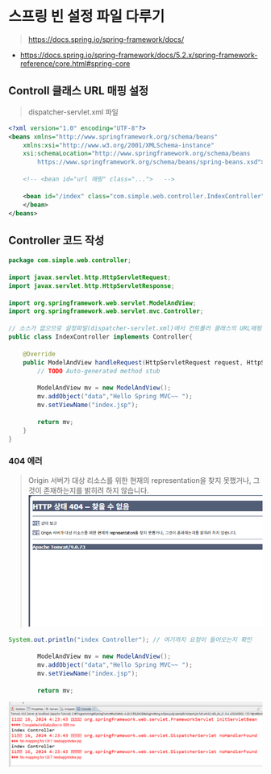 
# 스프링 빈 설정 파일 다루기

> https://docs.spring.io/spring-framework/docs/
- https://docs.spring.io/spring-framework/docs/5.2.x/spring-framework-reference/core.html#spring-core
## Controll 클래스 URL 매핑 설정
> dispatcher-servlet.xml 파일
```xml
<?xml version="1.0" encoding="UTF-8"?>
<beans xmlns="http://www.springframework.org/schema/beans"
    xmlns:xsi="http://www.w3.org/2001/XMLSchema-instance"
    xsi:schemaLocation="http://www.springframework.org/schema/beans
        https://www.springframework.org/schema/beans/spring-beans.xsd">

	<!-- <bean id="url 매핑" class="...">   -->
    
    <bean id="/index" class="com.simple.web.controller.IndexController">  
    </bean>
</beans>
```

## Controller 코드 작성
```java
package com.simple.web.controller;

import javax.servlet.http.HttpServletRequest;
import javax.servlet.http.HttpServletResponse;

import org.springframework.web.servlet.ModelAndView;
import org.springframework.web.servlet.mvc.Controller;

// 소스가 없으므로 설정파일(dispatcher-servlet.xml)에서 컨트롤러 클래스의 URL매핑한다.
public class IndexController implements Controller{

	@Override
	public ModelAndView handleRequest(HttpServletRequest request, HttpServletResponse response) throws Exception {
		// TODO Auto-generated method stub
		
		ModelAndView mv = new ModelAndView();
		mv.addObject("data","Hello Spring MVC~~ ");
		mv.setViewName("index.jsp");
		
		return mv;		
	}	
}
```
### 404 에러
> Origin 서버가 대상 리소스를 위한 현재의 representation을 찾지 못했거나, 그것이 존재하는지를 밝히려 하지 않습니다.
![image](representation_error.png)

```java
System.out.println("index Controller"); // 여기까지 요청이 들어오는지 확인
		
		ModelAndView mv = new ModelAndView();
		mv.addObject("data","Hello Spring MVC~~ ");
		mv.setViewName("index.jsp");
		
		return mv;
```
![image](representation_error1.png)


